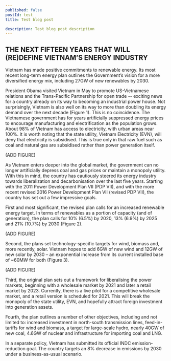 ```yaml
---
published: false 
postId: test
title: Test blog post

description: Test blog post description
---
```

## THE NEXT FIFTEEN YEARS THAT WILL (RE)DEFINE VIETNAM’S ENERGY INDUSTRY

Vietnam has made positive commitments to renewable energy. Its most recent long-term energy plan outlines the Government’s vision for a more diversified energy mix, including 27GW of new renewables by 2030. 

President Obama visited Vietnam in May to promote US-Vietnamese relations and the Trans-Pacific Partnership for open trade -- exciting news for a country already on its way to becoming an industrial power house. Not surprisingly, Vietnam is also well on its way to more than doubling its energy demand over the next decade (Figure 1). This is no coincidence. The Vietnamese government has for years artificially suppressed energy prices to encourage manufacturing and electrification as the population grows. About 98% of Vietnam has access to electricity, with urban areas near 100%. It is worth noting that the state utility, Vietnam Electricity (EVN), will deny that electricity is subsidised. This is true only in that raw fuel such as coal and natural gas are subsidised rather than power generation itself. 

(ADD FIGURE)

As Vietnam enters deeper into the global market, the government can no longer artificially depress coal and gas prices or maintain a monopoly utility. With this in mind, the country has cautiously steered its energy industry towards liberalization and decarbonisation over the last five years. Starting with the 2011 Power Development Plan VII (PDP VII), and with the more recent revised 2016 Power Development Plan VII (revised PDP VII), the country has set out a few impressive goals. 

First and most significant, the revised plan calls for an increased renewable energy target. In terms of renewables as a portion of capacity (and of generation), the plan calls for 10% (6.5%) by 2020, 13% (6.9%) by 2025 and 21% (10.7%) by 2030 (Figure 2). 

(ADD FIGURE)

Second, the plans set technology-specific targets for wind, biomass and, more recently, solar. Vietnam hopes to add 6GW of new wind and 12GW of new solar by 2030 – an exponential increase from its current installed base of ~60MW for both (Figure 3). 

(ADD FIGURE)

Third, the original plan sets out a framework for liberalising the power markets, beginning with a wholesale market by 2021 and later a retail market by 2023. Currently, there is a live pilot for a competitive wholesale market, and a retail version is scheduled for 2021.  This will break the monopoly of the state utility, EVN, and hopefully attract foreign investment into generation assets. 

Fourth, the plan outlines a number of other objectives, including and not limited to: increased investment in north-south transmission lines, feed-in-tariffs for wind and biomass, a target for large-scale hydro, nearly 40GW of new coal, 4.6GW of nuclear and infrastructure for importing coal and LNG. 

In a separate policy, Vietnam has submitted its official INDC emission-reduction goal. The country targets an 8% decrease in emissions by 2030 under a business-as-usual scenario. 
